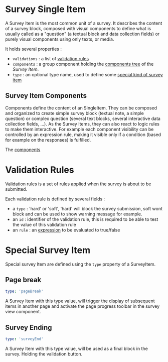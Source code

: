 # Survey Single Item

A Survey Item is the most common unit of a survey. It describes the content of a survey block, composed with visual components to define what is usually called as a "question" (a textual block and data collection fields) or purely visual components using only texts, or media.

It holds several properties :

- `validations` : a list of [validation rules](#validation-rules)
- `components` : a group component holding the [components tree](#survey-item-components) of the *Survey Item*. 
- `type` : an optional type name, used to define some [special kind of survey item](#special-survey-item)

## Survey Item Components

Components define the content of an SingleItem. They can be composed and organized to create simple survey block (textual note, a simple question) or complex question (several text blocks, several interactive data collection fields, ...).
As the Survey Items, they can also react to logic rules to make them interactive. For example each component visibility can be controlled by an expression rule, making it visible only if a condition (based for example on the responses) is fulfilled.

The [components](./components/overview)

# Validation Rules

Validation rules is a set of rules applied when the survey is about to be submitted.

Each validation rule is defined by several fields :

- a `type` : 'hard' or 'soft',  'hard' will block the survey submission, soft wont block and can be used to show warning message for example.
- an `id` : identifier of the validation rule, this is required to be able to test the value of this validation rule 
- an `rule` : an [expression](./expressions) to be evaluated to true/false 


# Special Survey Item

Special survey Item are defined using the `type` property of a SurveyItem.

## Page break

```yaml
type: 'pageBreak'
```

A Survey Item with this type value, will trigger the display of subsequent items in another page and activate the page progress toolbar in the survey view component.


## Survey Ending

```yaml
type: 'surveyEnd'
```

A Survey Item with this type value, will be used as a final block in the survey. Holding the validation button.
